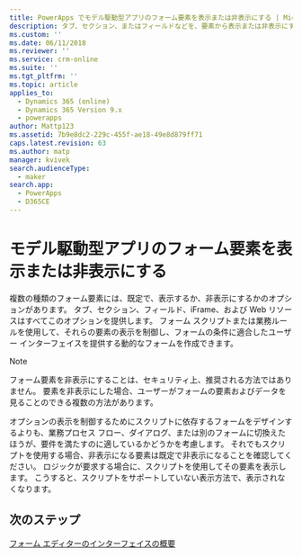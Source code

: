 ```yaml
---
title: PowerApps でモデル駆動型アプリのフォーム要素を表示または非表示にする | MicrosoftDocs
description: タブ、セクション、またはフィールドなどを、要素から表示または非表示にする方法を学習
ms.custom: ''
ms.date: 06/11/2018
ms.reviewer: ''
ms.service: crm-online
ms.suite: ''
ms.tgt_pltfrm: ''
ms.topic: article
applies_to:
  - Dynamics 365 (online)
  - Dynamics 365 Version 9.x
  - powerapps
author: Mattp123
ms.assetid: 7b9e8dc2-229c-455f-ae18-49e8d879ff71
caps.latest.revision: 63
ms.author: matp
manager: kvivek
search.audienceType:
  - maker
search.app:
  - PowerApps
  - D365CE
---
```

# <a name="show-or-hide-model-driven-app-form-elements"></a>モデル駆動型アプリのフォーム要素を表示または非表示にする

 複数の種類のフォーム要素には、既定で、表示するか、非表示にするかのオプションがあります。 タブ、セクション、フィールド、iFrame、および Web リソースはすべてこのオプションを提供します。 フォーム スクリプトまたは業務ルールを使用して、それらの要素の表示を制御し、フォームの条件に適合したユーザー インターフェイスを提供する動的なフォームを作成できます。  
  
> [!NOTE]
>  フォーム要素を非表示にすることは、セキュリティ上、推奨される方法ではありません。 要素を非表示にした場合、ユーザーがフォームの要素およびデータを見ることのできる複数の方法があります。 
  
 オプションの表示を制御するためにスクリプトに依存するフォームをデザインするよりも、業務プロセス フロー、ダイアログ、または別のフォームに切換えたほうが、要件を満たすのに適しているかどうかを考慮します。 それでもスクリプトを使用する場合、非表示になる要素は既定で非表示になることを確認してください。 ロジックが要求する場合に、スクリプトを使用してその要素を表示します。 こうすると、スクリプトをサポートしていない表示方法で、表示されなくなります。  

## <a name="next-steps"></a>次のステップ

[フォーム エディターのインターフェイスの概要](form-editor-user-interface-legacy.md)
